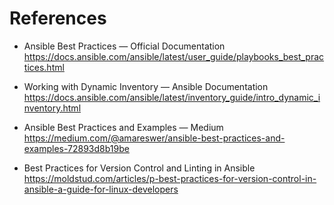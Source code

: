 # References

- Ansible Best Practices — Official Documentation
  https://docs.ansible.com/ansible/latest/user_guide/playbooks_best_practices.html

- Working with Dynamic Inventory — Ansible Documentation
  https://docs.ansible.com/ansible/latest/inventory_guide/intro_dynamic_inventory.html

- Ansible Best Practices and Examples — Medium
  https://medium.com/@amareswer/ansible-best-practices-and-examples-72893d8b19be

- Best Practices for Version Control and Linting in Ansible
  https://moldstud.com/articles/p-best-practices-for-version-control-in-ansible-a-guide-for-linux-developers